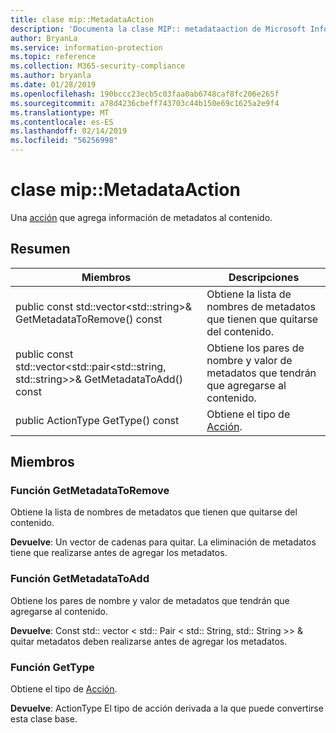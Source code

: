 ```yaml
---
title: clase mip::MetadataAction
description: 'Documenta la clase MIP:: metadataaction de Microsoft Information Protection (MIP) SDK.'
author: BryanLa
ms.service: information-protection
ms.topic: reference
ms.collection: M365-security-compliance
ms.author: bryanla
ms.date: 01/28/2019
ms.openlocfilehash: 190bccc23ecb5c03faa0ab6748caf8fc206e265f
ms.sourcegitcommit: a78d4236cbeff743703c44b150e69c1625a2e9f4
ms.translationtype: MT
ms.contentlocale: es-ES
ms.lasthandoff: 02/14/2019
ms.locfileid: "56256998"
---
```

# <a name="class-mipmetadataaction"></a>clase mip::MetadataAction 
Una [acción](class_mip_action.md) que agrega información de metadatos al contenido.
  
## <a name="summary"></a>Resumen
 Miembros                        | Descripciones                                
--------------------------------|---------------------------------------------
public const std::vector\<std::string\>& GetMetadataToRemove() const  |  Obtiene la lista de nombres de metadatos que tienen que quitarse del contenido.
public const std::vector\<std::pair\<std::string, std::string\>\>& GetMetadataToAdd() const  |  Obtiene los pares de nombre y valor de metadatos que tendrán que agregarse al contenido.
public ActionType GetType() const  |  Obtiene el tipo de [Acción](class_mip_action.md).
  
## <a name="members"></a>Miembros
  
### <a name="getmetadatatoremove-function"></a>Función GetMetadataToRemove
Obtiene la lista de nombres de metadatos que tienen que quitarse del contenido.

  
**Devuelve**: Un vector de cadenas para quitar. La eliminación de metadatos tiene que realizarse antes de agregar los metadatos.
  
### <a name="getmetadatatoadd-function"></a>Función GetMetadataToAdd
Obtiene los pares de nombre y valor de metadatos que tendrán que agregarse al contenido.

  
**Devuelve**: Const std:: vector < std:: Pair < std:: String, std:: String >> & quitar metadatos deben realizarse antes de agregar los metadatos.
  
### <a name="gettype-function"></a>Función GetType
Obtiene el tipo de [Acción](class_mip_action.md).

  
**Devuelve**: ActionType El tipo de acción derivada a la que puede convertirse esta clase base.
